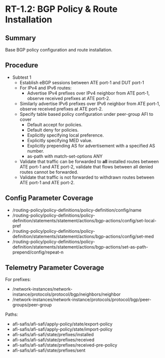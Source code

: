 # RT-1.2: BGP Policy & Route Installation

## Summary

Base BGP policy configuration and route installation.

## Procedure

* Subtest 1
    *   Establish eBGP sessions between ATE port-1 and DUT port-1
    *   For IPv4 and IPv6 routes:
        *   Advertise IPv4 prefixes over IPv4 neighbor from ATE port-1, observe received prefixes at ATE port-2.
    *   Similarly advertise IPv6 prefixes over IPv6 neighbor from ATE port-1, observe received prefixes at ATE port-2.
    *   Specify table based policy configuration under peer-group AFI to cover
        *   Default accept for policies.
        *   Default deny for policies.
        *   Explicitly specifying local preference.
        *   Explicitly specifying MED value.
        *   Explicitly prepending AS for advertisement with a specified AS
            number.
        *   as-path with match-set-options ANY
    *   Validate that traffic can be forwarded to **all** installed routes
        between ATE port-1 and ATE port-2, validate that flows between all
        denied routes cannot be forwarded.
    *   Validate that traffic is not forwarded to withdrawn routes between ATE
        port-1 and ATE port-2.

## Config Parameter Coverage

*   /routing-policy/policy-definitions/policy-definition/config/name
*   /routing-policy/policy-definitions/policy-definition/statements/statement/actions/bgp-actions/config/set-local-pref
*   /routing-policy/policy-definitions/policy-definition/statements/statement/actions/bgp-actions/config/set-med
*   /routing-policy/policy-definitions/policy-definition/statements/statement/actions/bgp-actions/set-as-path-prepend/config/repeat-n

## Telemetry Parameter Coverage

For prefixes:

*   /network-instances/network-instance/protocols/protocol/bgp/neighbors/neighbor
*   /network-instances/network-instance/protocols/protocol/bgp/peer-groups/peer-group

Paths:

*   afi-safis/afi-safi/apply-policy/state/export-policy
*   afi-safis/afi-safi/apply-policy/state/import-policy
*   afi-safis/afi-safi/state/prefixes/installed
*   afi-safis/afi-safi/state/prefixes/received
*   afi-safis/afi-safi/state/prefixes/received-pre-policy
*   afi-safis/afi-safi/state/prefixes/sent
